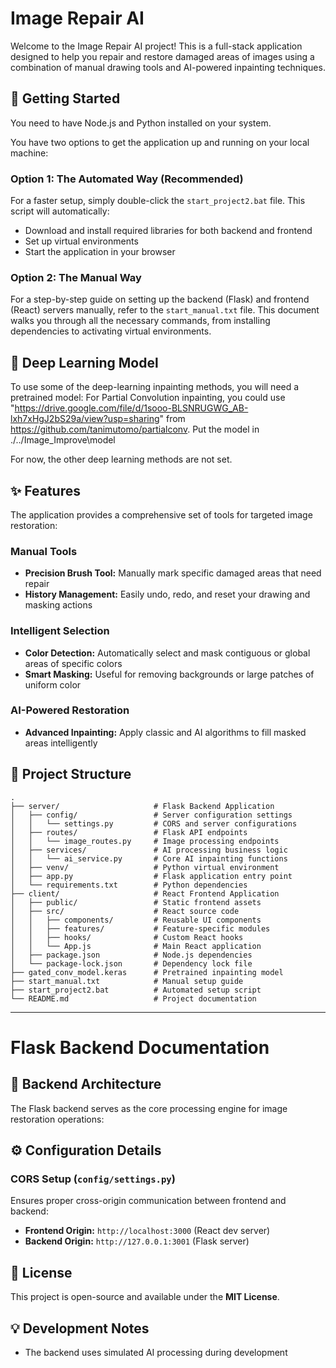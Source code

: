 # Image Repair AI

Welcome to the Image Repair AI project! This is a full-stack application designed to help you repair and restore damaged areas of images using a combination of manual drawing tools and AI-powered inpainting techniques.

## 🚀 Getting Started

You need to have Node.js and Python installed on your system. 

You have two options to get the application up and running on your local machine:

### Option 1: The Automated Way (Recommended)
For a faster setup, simply double-click the `start_project2.bat` file. This script will automatically:
- Download and install required libraries for both backend and frontend
- Set up virtual environments
- Start the application in your browser

### Option 2: The Manual Way
For a step-by-step guide on setting up the backend (Flask) and frontend (React) servers manually, refer to the `start_manual.txt` file. This document walks you through all the necessary commands, from installing dependencies to activating virtual environments.

## 🧠 Deep Learning Model

To use some of the deep-learning inpainting methods, you will need a pretrained model:
For Partial Convolution inpainting, you could use "https://drive.google.com/file/d/1sooo-BLSNRUGWG_AB-lxh7xHgJ2bS29a/view?usp=sharing" from https://github.com/tanimutomo/partialconv.
Put the model in ./../Image_Improve\model 

For now, the other deep learning methods are not set.

## ✨ Features

The application provides a comprehensive set of tools for targeted image restoration:

### Manual Tools
- **Precision Brush Tool:** Manually mark specific damaged areas that need repair
- **History Management:** Easily undo, redo, and reset your drawing and masking actions

### Intelligent Selection
- **Color Detection:** Automatically select and mask contiguous or global areas of specific colors
- **Smart Masking:** Useful for removing backgrounds or large patches of uniform color

### AI-Powered Restoration
- **Advanced Inpainting:** Apply classic and AI algorithms to fill masked areas intelligently

## 📁 Project Structure

```
.
├── server/                     # Flask Backend Application
│   ├── config/                 # Server configuration settings
│   │   └── settings.py         # CORS and server configurations
│   ├── routes/                 # Flask API endpoints
│   │   └── image_routes.py     # Image processing endpoints
│   ├── services/               # AI processing business logic
│   │   └── ai_service.py       # Core AI inpainting functions
│   ├── venv/                   # Python virtual environment
│   ├── app.py                  # Flask application entry point
│   └── requirements.txt        # Python dependencies
├── client/                     # React Frontend Application
│   ├── public/                 # Static frontend assets
│   ├── src/                    # React source code
│   │   ├── components/         # Reusable UI components
│   │   ├── features/           # Feature-specific modules
│   │   ├── hooks/              # Custom React hooks
│   │   └── App.js              # Main React application
│   ├── package.json            # Node.js dependencies
│   └── package-lock.json       # Dependency lock file
├── gated_conv_model.keras      # Pretrained inpainting model
├── start_manual.txt            # Manual setup guide
├── start_project2.bat          # Automated setup script
└── README.md                   # Project documentation
```

---

# Flask Backend Documentation

## 📂 Backend Architecture

The Flask backend serves as the core processing engine for image restoration operations:

## ⚙️ Configuration Details

### CORS Setup (`config/settings.py`)
Ensures proper cross-origin communication between frontend and backend:
- **Frontend Origin:** `http://localhost:3000` (React dev server)
- **Backend Origin:** `http://127.0.0.1:3001` (Flask server)

## 📄 License

This project is open-source and available under the **MIT License**.

## 💡 Development Notes

- The backend uses simulated AI processing during development

